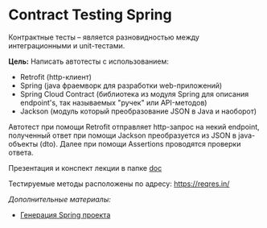 # Contract Testing Spring
Контрактные тесты – является разновидностью между интеграционными и unit-тестами.

**Цель:**
Написать автотесты с использованием:
- Retrofit (http-клиент) 
- Spring (java фраемворк для разработки web-приложений)
- Spring Cloud Contract (библиотека из модуля Spring для описания endpoint's, так называемых "ручек" или API-методов)
- Jackson (модуль который преобразование JSON в Java и наоборот)

Автотест при помощи Retrofit отправляет http-запрос на некий endpoint, полученный ответ при помощи Jackson 
преобразуется из JSON в java-объекты (dto). Далее при помощи Assertions проводятся проверки ответа.

Презентация и конспект лекции в папке [doc]()

Тестируемые методы расположены по адресу: https://reqres.in/

*Дополнительные материалы:*
- [Генерация Spring проекта](https://start.spring.io/)

